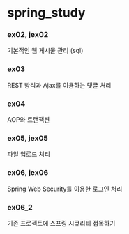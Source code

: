 # spring_study

### ex02, jex02

기본적인 웹 게시물 관리 (sql)

### ex03

REST 방식과 Ajax를 이용하는 댓글 처리

### ex04

AOP와 트랜잭션

### ex05, jex05

파일 업로드 처리

### ex06, jex06

Spring Web Security를 이용한 로그인 처리

### ex06_2

기존 프로젝트에 스프링 시큐리티 접목하기
